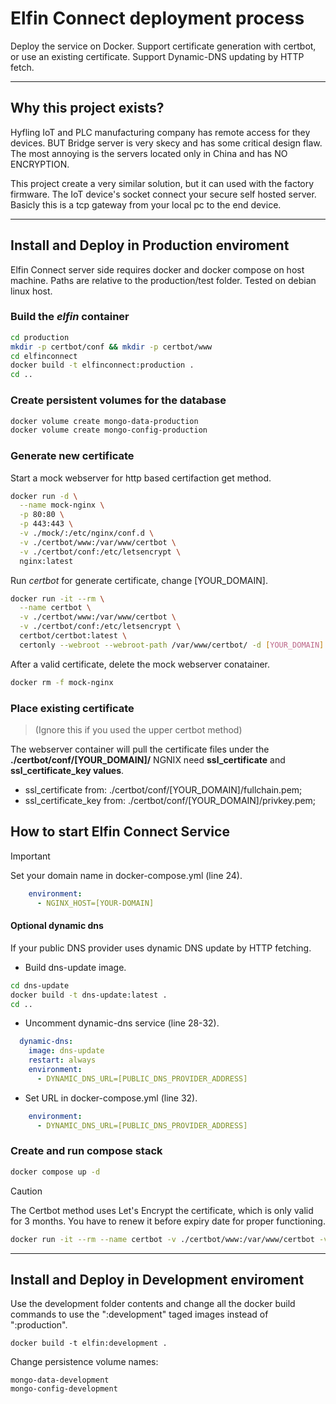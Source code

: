 # Elfin Connect deployment process
Deploy the service on Docker. Support certificate generation with certbot, or use an existing certificate. Support Dynamic-DNS updating by HTTP fetch.

------------
## Why this project exists?

Hyfling IoT and PLC manufacturing company has remote access for they devices. BUT Bridge server is very skecy and has some critical design flaw. The most annoying is the servers located only in China and has NO ENCRYPTION.

This project create a very similar solution, but it can used with the factory firmware. The IoT device's socket connect your secure self hosted server. Basicly this is a tcp gateway from your local pc to the end device. 

------------

## Install and Deploy in Production enviroment

Elfin Connect server side requires docker and docker compose on host machine.
Paths are relative to the production/test folder.
Tested on debian linux host.

### Build the *elfin* container

```sh
cd production
mkdir -p certbot/conf && mkdir -p certbot/www
cd elfinconnect
docker build -t elfinconnect:production .
cd ..
```

### Create persistent volumes for the database
```sh
docker volume create mongo-data-production
docker volume create mongo-config-production
```

### Generate new certificate
Start a mock webserver for http based certifaction get method.

```sh
docker run -d \
  --name mock-nginx \
  -p 80:80 \
  -p 443:443 \
  -v ./mock/:/etc/nginx/conf.d \
  -v ./certbot/www:/var/www/certbot \
  -v ./certbot/conf:/etc/letsencrypt \
  nginx:latest
```

Run *certbot* for generate certificate, change [YOUR_DOMAIN].

```sh
docker run -it --rm \
  --name certbot \
  -v ./certbot/www:/var/www/certbot \
  -v ./certbot/conf:/etc/letsencrypt \
  certbot/certbot:latest \
  certonly --webroot --webroot-path /var/www/certbot/ -d [YOUR_DOMAIN]
```
After a valid certificate, delete the mock webserver conatainer.

```sh
docker rm -f mock-nginx
```

### Place existing certificate
> (Ignore this if you used the upper certbot method)

The webserver container will pull the certificate files under the **./certbot/conf/[YOUR_DOMAIN]/** NGNIX need **ssl_certificate** and **ssl_certificate_key values**.

- ssl_certificate from: ./certbot/conf/[YOUR_DOMAIN]/fullchain.pem;
- ssl_certificate_key from: ./certbot/conf/[YOUR_DOMAIN]/privkey.pem;

## How to start Elfin Connect Service
> [!IMPORTANT]
>Set your domain name in docker-compose.yml (line 24).

```yml
    environment:
      - NGINX_HOST=[YOUR-DOMAIN]
```

#### Optional dynamic dns
If your public DNS provider uses dynamic DNS update by HTTP fetching.
* Build dns-update image.
```sh
cd dns-update
docker build -t dns-update:latest .
cd ..
```
* Uncomment dynamic-dns service (line 28-32).
```yml
  dynamic-dns:
    image: dns-update
    restart: always
    environment:
      - DYNAMIC_DNS_URL=[PUBLIC_DNS_PROVIDER_ADDRESS]
```
* Set URL in docker-compose.yml (line 32).

```yml
    environment:
      - DYNAMIC_DNS_URL=[PUBLIC_DNS_PROVIDER_ADDRESS]
```

### Create and run compose stack

```sh
docker compose up -d
```

> [!CAUTION]
> The Certbot method uses Let's Encrypt the certificate, which is only valid for 3 months. You have to renew it before expiry date for proper functioning.
```sh
docker run -it --rm --name certbot -v ./certbot/www:/var/www/certbot -v ./certbot/conf:/etc/letsencrypt certbot/certbot:latest renew
```

------------

## Install and Deploy in Development enviroment
Use the development folder contents and change all the docker build commands to use the 
":development" taged images instead of ":production". 
```
docker build -t elfin:development .
```
Change persistence volume names:
```
mongo-data-development
mongo-config-development
```